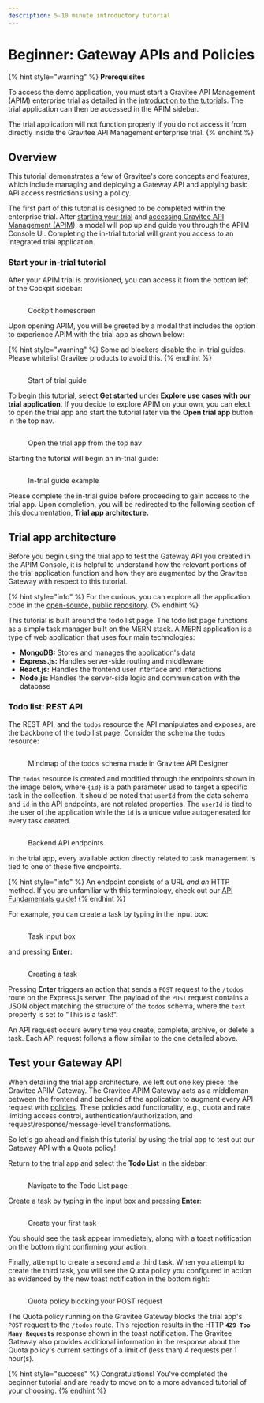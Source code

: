 ```yaml
---
description: 5-10 minute introductory tutorial
---
```


# Beginner: Gateway APIs and Policies

{% hint style="warning" %}
**Prerequisites**

To access the demo application, you must start a Gravitee API Management (APIM) enterprise trial as detailed in the [introduction to the tutorials](../#prerequisites). The trial application can then be accessed in the APIM sidebar.&#x20;

The trial application will not function properly if you do not access it from directly inside the Gravitee API Management enterprise trial.
{% endhint %}

## Overview

This tutorial demonstrates a few of Gravitee's core concepts and features, which include managing and deploying a Gateway API and applying basic API access restrictions using a policy.

The first part of this tutorial is designed to be completed within the enterprise trial. After [starting your trial](../../install-guides/free-trial.md) and [accessing Gravitee API Management (APIM](comprehensive.md#start-your-in-trial-tutorial)), a modal will pop up and guide you through the APIM Console UI. Completing the in-trial tutorial will grant you access to an integrated trial application.

### Start your in-trial tutorial

After your APIM trial is provisioned, you can access it from the bottom left of the Cockpit sidebar:

<figure><img src="../../../.gitbook/assets/image (1).png" alt=""><figcaption><p>Cockpit homescreen</p></figcaption></figure>

Upon opening APIM, you will be greeted by a modal that includes the option to experience APIM with the trial app as shown below:

{% hint style="warning" %}
Some ad blockers disable the in-trial guides. Please whitelist Gravitee products to avoid this.
{% endhint %}

<figure><img src="../../../.gitbook/assets/Screenshot 2023-08-31 at 6.58.24 PM.png" alt=""><figcaption><p>Start of trial guide</p></figcaption></figure>

To begin this tutorial, select **Get started** under **Explore use cases with our trial application**. If you decide to explore APIM on your own, you can elect to open the trial app and start the tutorial later via the **Open trial app** button in the top nav.

<figure><img src="../../../.gitbook/assets/Screenshot 2023-08-31 at 6.13.56 PM.png" alt=""><figcaption><p>Open the trial app from the top nav</p></figcaption></figure>

Starting the tutorial will begin an in-trial guide:

<figure><img src="../../../.gitbook/assets/Screenshot 2023-08-31 at 6.16.46 PM.png" alt=""><figcaption><p>In-trial guide example</p></figcaption></figure>

Please complete the in-trial guide before proceeding to gain access to the trial app. Upon completion, you will be redirected to the following section of this documentation, **Trial app architecture.**

## Trial app architecture

Before you begin using the trial app to test the Gateway API you created in the APIM Console, it is helpful to understand how the relevant portions of the trial application function and how they are augmented by the Gravitee Gateway with respect to this tutorial.

{% hint style="info" %}
&#x20;For the curious, you can explore all the application code in the [open-source, public repository](https://github.com/gravitee-io-labs/trial-sample-app).
{% endhint %}

This tutorial is built around the todo list page. The todo list page functions as a simple task manager built on the MERN stack. A MERN application is a type of web application that uses four main technologies:

* **MongoDB:** Stores and manages the application's data
* **Express.js:** Handles server-side routing and middleware
* **React.js:** Handles the frontend user interface and interactions
* **Node.js:** Handles the server-side logic and communication with the database

### Todo list: REST API

The REST API, and the `todos` resource the API manipulates and exposes, are the backbone of the todo list page. Consider the schema the `todos` resource:

<figure><img src="../../../.gitbook/assets/image (4).png" alt=""><figcaption><p>Mindmap of the todos schema made in Gravitee API Designer</p></figcaption></figure>

The `todos` resource is created and modified through the endpoints shown in the image below, where `{id}` is a path parameter used to target a specific task in the collection. It should be noted that `userId` from the data schema and `id` in the API endpoints, are not related properties. The `userId` is tied to the user of the application while the `id` is a unique value autogenerated for every task created.

<figure><img src="../../../.gitbook/assets/image (5).png" alt=""><figcaption><p>Backend API endpoints</p></figcaption></figure>

In the trial app, every available action directly related to task management is tied to one of these five endpoints.

{% hint style="info" %}
An endpoint consists of a URL _and an_ HTTP method. If you are unfamiliar with this terminology, check out our [API Fundamentals guide](https://documentation.gravitee.io/platform-overview/gravitee-essentials/api-fundamentals)!
{% endhint %}

For example, you can create a task by typing in the input box:

<figure><img src="../../../.gitbook/assets/Screenshot 2023-08-10 at 4.32.13 PM.png" alt=""><figcaption><p>Task input box</p></figcaption></figure>

and pressing **Enter**:

<figure><img src="../../../.gitbook/assets/Screenshot 2023-08-10 at 4.33.00 PM.png" alt=""><figcaption><p>Creating a task</p></figcaption></figure>

Pressing **Enter** triggers an action that sends a `POST` request to the `/todos` route on the Express.js server. The payload of the `POST` request contains a JSON object matching the structure of the `todos` schema, where the `text` property is set to "This is a task!". &#x20;

An API request occurs every time you create, complete, archive, or delete a task. Each API request follows a flow similar to the one detailed above.

## Test your Gateway API

When detailing the trial app architecture, we left out one key piece: the Gravitee APIM Gateway. The Gravitee APIM Gateway acts as a middleman between the frontend and backend of the application to augment every API request with [policies](../../../overview/plugins.md#policies). These policies add functionality, e.g., quota and rate limiting access control, authentication/authorization, and request/response/message-level transformations.&#x20;

So let's go ahead and finish this tutorial by using the trial app to test out our Gateway API with a Quota policy!

Return to the trial app and select the **Todo List** in the sidebar:

<figure><img src="../../../.gitbook/assets/Screenshot 2023-08-31 at 6.23.57 PM.png" alt=""><figcaption><p>Navigate to the Todo List page</p></figcaption></figure>

Create a task by typing in the input box and pressing **Enter**:

<figure><img src="../../../.gitbook/assets/Screenshot 2023-08-31 at 6.23.22 PM.png" alt=""><figcaption><p>Create your first task</p></figcaption></figure>

You should see the task appear immediately, along with a toast notification on the bottom right confirming your action.

Finally, attempt to create a second and a third task. When you attempt to create the third task, you will see the Quota policy you configured in action as evidenced by the new toast notification in the bottom right:

<figure><img src="../../../.gitbook/assets/Screenshot 2023-10-12 at 5.50.37 PM.png" alt=""><figcaption><p>Quota policy blocking your POST request</p></figcaption></figure>

The Quota policy running on the Gravitee Gateway blocks the trial app's `POST` request to the `/todos` route. This rejection results in the HTTP **`429 Too Many Requests`** response shown in the toast notification. The Gravitee Gateway also provides additional information in the response about the Quota policy's current settings of a limit of (less than) 4 requests per 1 hour(s).

{% hint style="success" %}
Congratulations! You've completed the beginner tutorial and are ready to move on to a more advanced tutorial of your choosing.
{% endhint %}
